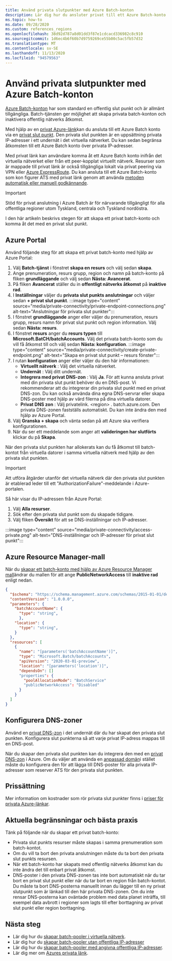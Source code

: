 ```yaml
---
title: Använd privata slutpunkter med Azure Batch-konton
description: Lär dig hur du ansluter privat till ett Azure Batch-konto med hjälp av privata slut punkter.
ms.topic: how-to
ms.date: 09/28/2020
ms.custom: references_regions
ms.openlocfilehash: 38d92d787a8d01dd3f87e1cdcacd336982c8c910
ms.sourcegitcommit: 1d6ec4b6f60b7d9759269ce55b00c5ac5fb57d32
ms.translationtype: MT
ms.contentlocale: sv-SE
ms.lasthandoff: 11/13/2020
ms.locfileid: "94579563"
---
```

# <a name="use-private-endpoints-with-azure-batch-accounts"></a>Använd privata slutpunkter med Azure Batch-konton

[Azure Batch-konton](accounts.md) har som standard en offentlig slut punkt och är allmänt tillgängliga. Batch-tjänsten ger möjlighet att skapa privata batch-konton och inaktivera offentlig nätverks åtkomst.

Med hjälp av en [privat Azure-länk](../private-link/private-link-overview.md)kan du ansluta till ett Azure Batch konto via en [privat slut punkt](../private-link/private-endpoint-overview.md). Den privata slut punkten är en uppsättning privata IP-adresser i ett undernät i det virtuella nätverket. Du kan sedan begränsa åtkomsten till ett Azure Batch konto över privata IP-adresser.

Med privat länk kan användare komma åt ett Azure Batch konto inifrån det virtuella nätverket eller från ett peer-kopplat virtuellt nätverk. Resurser som är mappade till privat länk är också tillgängliga lokalt via privat peering via VPN eller [Azure ExpressRoute](../expressroute/expressroute-introduction.md). Du kan ansluta till ett Azure Batch-konto som kon figurer ATS med privat länk genom att använda [metoden automatisk eller manuell godkännande](../private-link/private-endpoint-overview.md#access-to-a-private-link-resource-using-approval-workflow).

> [!IMPORTANT]
> Stöd för privat anslutning i Azure Batch är för närvarande tillgängligt för alla offentliga regioner utom Tyskland, centrala och Tyskland nordöstra.

I den här artikeln beskrivs stegen för att skapa ett privat batch-konto och komma åt det med en privat slut punkt.

## <a name="azure-portal"></a>Azure Portal

Använd följande steg för att skapa ett privat batch-konto med hjälp av Azure Portal:

1. Välj **Batch-tjänst** i fönstret **skapa en resurs** och välj sedan **skapa**.
2. Ange prenumeration, resurs grupp, region och namn på batch-konto på fliken **grundläggande** och välj sedan **Nästa: Avancerat**.
3. På fliken **Avancerat** ställer du in **offentligt nätverks åtkomst** på **inaktive rad**.
4. I **Inställningar** väljer du **privata slut punkts anslutningar** och väljer sedan **+ privat slut punkt**.
   :::image type="content" source="media/private-connectivity/private-endpoint-connections.png" alt-text="Anslutningar för privata slut punkter":::
5. I fönstret **grundläggande** anger eller väljer du prenumeration, resurs grupp, resurs namn för privat slut punkt och region information. Välj sedan **Nästa: resurs**.
6. I fönstret **resurs** anger du **resurs typen** till **Microsoft.BatCH/batchAccounts**. Välj det privata batch-konto som du vill få åtkomst till och välj sedan **Nästa: konfiguration**.
   :::image type="content" source="media/private-connectivity/create-private-endpoint.png" alt-text="Skapa en privat slut punkt – resurs fönster":::
7. I rutan **konfiguration** anger eller väljer du den här informationen:
   - **Virtuellt nätverk** : Välj det virtuella nätverket.
   - **Undernät** : Välj ditt undernät.
   - **Integrera med privat DNS-zon** : Välj **Ja**. För att kunna ansluta privat med din privata slut punkt behöver du en DNS-post. Vi rekommenderar att du integrerar din privata slut punkt med en privat DNS-zon. Du kan också använda dina egna DNS-servrar eller skapa DNS-poster med hjälp av värd filerna på dina virtuella datorer.
   - **Privat DNS zon** : Välj privatelink. \<region\> . batch.azure.com. Den privata DNS-zonen fastställs automatiskt. Du kan inte ändra den med hjälp av Azure Portal.
8. Välj **Granska + skapa** och vänta sedan på att Azure ska verifiera konfigurationen.
9. När du ser ett meddelande som anger att **valideringen har slutförts** klickar du på **Skapa**.

När den privata slut punkten har allokerats kan du få åtkomst till batch-kontot från virtuella datorer i samma virtuella nätverk med hjälp av den privata slut punkten.

> [!IMPORTANT]
> Att utföra åtgärder utanför det virtuella nätverk där den privata slut punkten är etablerad leder till ett "AuthorizationFailure"-meddelande i Azure-portalen.

Så här visar du IP-adressen från Azure Portal:

1. Välj **Alla resurser**.
2. Sök efter den privata slut punkt som du skapade tidigare.
3. Välj fliken **Översikt** för att se DNS-inställningar och IP-adresser.

:::image type="content" source="media/private-connectivity/access-private.png" alt-text="DNS-inställningar och IP-adresser för privat slut punkt":::

## <a name="azure-resource-manager-template"></a>Azure Resource Manager-mall

När du [skapar ett batch-konto med hjälp av Azure Resource Manager mall](quick-create-template.md)ändrar du mallen för att ange **PublicNetworkAccess** till **inaktive rad** enligt nedan.

```json
{
  "$schema": "https://schema.management.azure.com/schemas/2015-01-01/deploymentTemplate.json#",
  "contentVersion": "1.0.0.0",
  "parameters": {
    "batchAccountName": {
      "type": "string",
      },
    "location": {
      "type": "string",
    }
  },
  "resources": [
    {
      "name": "[parameters('batchAccountName')]",
      "type": "Microsoft.Batch/batchAccounts",
      "apiVersion": "2020-03-01-preview",
      "location": "[parameters('location')]",
      "dependsOn": []
      "properties": {
        "poolAllocationMode": "BatchService"
        "publicNetworkAccess": "Disabled"
      }
    }
  ]
}
```

## <a name="configure-dns-zones"></a>Konfigurera DNS-zoner

Använd en [privat DNS-zon](../dns/private-dns-privatednszone.md) i det undernät där du har skapat den privata slut punkten. Konfigurera slut punkterna så att varje privat IP-adress mappas till en DNS-post.

När du skapar den privata slut punkten kan du integrera den med en [privat DNS-zon](../dns/private-dns-privatednszone.md) i Azure. Om du väljer att använda en [anpassad domän](../dns/dns-custom-domain.md)i stället måste du konfigurera den för att lägga till DNS-poster för alla privata IP-adresser som reserver ATS för den privata slut punkten.

## <a name="pricing"></a>Prissättning

Mer information om kostnader som rör privata slut punkter finns i [priser för privata Azure-länkar](https://azure.microsoft.com/pricing/details/private-link/).

## <a name="current-limitations-and-best-practices"></a>Aktuella begränsningar och bästa praxis

Tänk på följande när du skapar ett privat batch-konto:

- Privata slut punkts resurser måste skapas i samma prenumeration som batch-kontot.
- Om du vill ta bort den privata anslutningen måste du ta bort den privata slut punkts resursen.
- När ett batch-konto har skapats med offentlig nätverks åtkomst kan du inte ändra det till enbart privat åtkomst.
- DNS-poster i den privata DNS-zonen tas inte bort automatiskt när du tar bort en privat slut punkt eller när du tar bort en region från batch-kontot. Du måste ta bort DNS-posterna manuellt innan du lägger till en ny privat slutpunkt som är länkad till den här privata DNS-zonen. Om du inte rensar DNS-posterna kan oväntade problem med data planet inträffa, till exempel data avbrott i regioner som lagts till efter borttagning av privat slut punkt eller region borttagning.

## <a name="next-steps"></a>Nästa steg

- Lär dig hur du [skapar batch-pooler i virtuella nätverk](batch-virtual-network.md).
- Lär dig hur du [skapar batch-pooler utan offentliga IP-adresser](batch-pool-no-public-ip-address.md)
- Lär dig hur du [skapar batch-pooler med angivna offentliga IP-adresser](create-pool-public-ip.md).
- Lär dig mer om [Azures privata länk](../private-link/private-link-overview.md).
